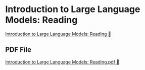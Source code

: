 # Introduction to Large Language Models: Reading

[Introduction to Large Language Models: Reading 🔗](https://www.coursera.org/learn/put-it-all-together-prepare-for-a-cloud-security-analyst-job/supplement/NLVj2/introduction-to-large-language-models-reading)

## PDF File

[Introduction to Large Language Models: Reading.pdf 🔗](https://1drv.ms/b/c/526c45566c8c239a/Edu42HKXjbtPoynfDUGa9_oBSm7P4TTqOAtiABE5C2D_bQ?e=51Ak9M)
